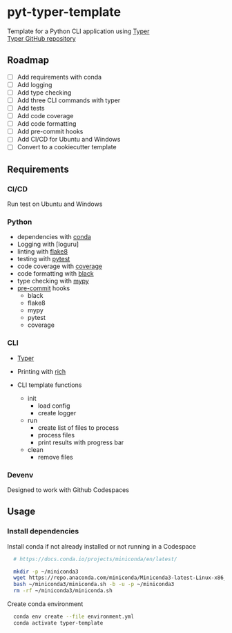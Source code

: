 # pyt-typer-template

Template for a Python CLI application using [Typer](https://typer.tiangolo.com/)  
[Typer GitHub repository](https://github.com/tiangolo/typer)

## Roadmap

- [ ] Add requirements with conda
- [ ] Add logging
- [ ] Add type checking
- [ ] Add three CLI commands with typer
- [ ] Add tests
- [ ] Add code coverage
- [ ] Add code formatting
- [ ] Add pre-commit hooks
- [ ] Add CI/CD for Ubuntu and Windows
- [ ] Convert to a cookiecutter template

## Requirements

### CI/CD

Run test on Ubuntu and Windows

### Python
- dependencies with [conda](https://docs.conda.io/en/latest/)
- Logging with [loguru]
- linting with [flake8](https://flake8.pycqa.org/en/latest/)
- testing with [pytest](https://docs.pytest.org/en/stable/)
- code coverage with [coverage](https://coverage.readthedocs.io/en/coverage-5.5/)
- code formatting with [black](https://black.readthedocs.io/en/stable/)
- type checking with [mypy](https://mypy.readthedocs.io/en/stable/)
- [pre-commit](https://pre-commit.com/) hooks
  - black
  - flake8
  - mypy
  - pytest
  - coverage

### CLI
- [Typer](https://typer.tiangolo.com/)

- Printing with [rich](https://rich.readthedocs.io/en/latest/)
- CLI template functions
  - init
    - load config
    - create logger
  - run
    - create list of files to process
    - process files
    - print results with progress bar
  - clean
    - remove files


### Devenv

Designed to work with Github Codespaces

## Usage

### Install dependencies

Install conda if not already installed or not running in a Codespace

```bash
  # https://docs.conda.io/projects/miniconda/en/latest/

  mkdir -p ~/miniconda3
  wget https://repo.anaconda.com/miniconda/Miniconda3-latest-Linux-x86_64.sh -O ~/miniconda3/miniconda.sh
  bash ~/miniconda3/miniconda.sh -b -u -p ~/miniconda3
  rm -rf ~/miniconda3/miniconda.sh
```

Create conda environment

```bash
  conda env create --file environment.yml
  conda activate typer-template
```